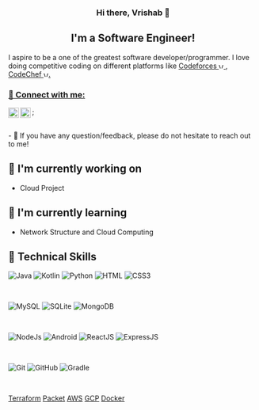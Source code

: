   
<h3 align="center">
Hi there, Vrishab 👋
</h3>

<h2 align="center">
I'm a Software Engineer!
</h2> 

I aspire to be a one of the greatest software developer/programmer. I love doing competitive coding on different platforms like <a href="https://codeforces.com/profile/grivarvicky">Codeforces <img src="https://cdn.jsdelivr.net/npm/simple-icons@3.0.1/icons/codeforces.svg" alt="Vrishab Shetty | Codeforces" width="10px" heigth="10px"> , <a href="">CodeChef <img src="https://cdn.jsdelivr.net/npm/simple-icons@3.0.1/icons/codechef.svg" alt="Vrishab Shetty | CodeChef" width="10px" heigth="10px">.

### 🤝 Connect with me:
<a href="https://linkedin.com/in/vrishab-shetty/"><img align="left" src="https://cdn.jsdelivr.net/npm/simple-icons@3.0.1/icons/linkedin.svg" alt="Vrishab Shetty | LinkedIn" width="21px"/></a>
<a href="mailto:vrishabshetty@gmai.com" target="_blank"><img align="left" src="https://cdn.jsdelivr.net/npm/simple-icons@3.0.1/icons/gmail.svg" alt="Vrishab Shetty | Mail" width="21px" /></a>;
  
</br>
- 💬 If you have any question/feedback, please do not hesitate to reach out to me!

## 🔭 I'm currently working on

- Cloud Project


## 🌱 I'm currently learning

- Network Structure and Cloud Computing


## 💼 Technical Skills

![Java](https://www.vectorlogo.zone/logos/java/java-icon.svg)
![Kotlin](https://www.vectorlogo.zone/logos/kotlinlang/kotlinlang-icon.svg)
![Python](https://www.vectorlogo.zone/logos/python/python-icon.svg)
![HTML](https://www.vectorlogo.zone/logos/w3_html5/w3_html5-ar21.svg)
![CSS3](https://www.vectorlogo.zone/logos/w3_css/w3_css-icon.svg)

</br>

![MySQL](https://www.vectorlogo.zone/logos/mysql/mysql-icon.svg)
![SQLite](https://www.vectorlogo.zone/logos/sqlite/sqlite-icon.svg)
![MongoDB](https://www.vectorlogo.zone/logos/mongodb/mongodb-icon.svg)

</br>

![NodeJs](https://www.vectorlogo.zone/logos/nodejs/nodejs-icon.svg)
![Android](https://www.vectorlogo.zone/logos/android/android-icon.svg)
![ReactJS](https://www.vectorlogo.zone/logos/reactjs/reactjs-icon.svg)
![ExpressJS](https://www.vectorlogo.zone/logos/expressjs/expressjs-icon.svg)

</br>

![Git](https://www.vectorlogo.zone/logos/git-scm/git-scm-icon.svg)
![GitHub](https://www.vectorlogo.zone/logos/github/github-icon.svg)
![Gradle](https://www.vectorlogo.zone/logos/gradle/gradle-icon.svg)

</br>

[Terraform](https://www.vectorlogo.zone/logos/terraformio/terraformio-icon.svg)
[Packet](https://www.vectorlogo.zone/logos/packerio/packerio-icon.svg)
[AWS](https://www.vectorlogo.zone/logos/amazon_aws/amazon_aws-icon.svg)
[GCP](https://www.vectorlogo.zone/logos/google_cloud/google_cloud-icon.svg)
[Docker](https://www.vectorlogo.zone/logos/docker/docker-icon.svg)
